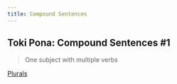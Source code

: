 ```yaml
---
title: Compound Sentences
---
```


## Toki Pona: Compound Sentences #1

> One subject with multiple verbs

[Plurals](12Plurals.md)